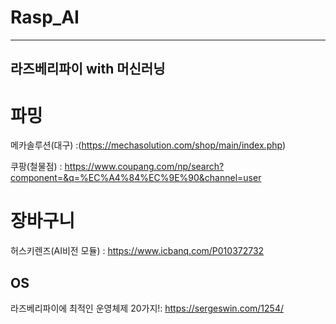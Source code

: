 # Rasp_AI

---
라즈베리파이 with 머신러닝
---

# 파밍

메카솔루션(대구) :(https://mechasolution.com/shop/main/index.php)

쿠팡(철물점) : https://www.coupang.com/np/search?component=&q=%EC%A4%84%EC%9E%90&channel=user

# 장바구니


허스키렌즈(AI비전 모듈) : https://www.icbanq.com/P010372732


## OS

라즈베리파이에 최적인 운영체제 20가지!: https://sergeswin.com/1254/


